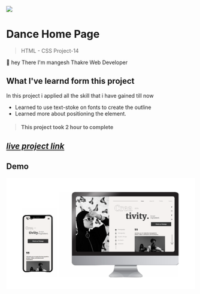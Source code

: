 ![](https://img.shields.io/badge/Live%20Project%2014-Dance%20Home%20Page-brightgreen)

# Dance Home Page
> HTML - CSS Project-14

🙌 hey There I'm mangesh Thakre Web Developer 
##  What I've learnd form this project 

 In this project i applied all the skill that i have gained till now 
 - Learned to use text-stoke on fonts to create the outline
 - Learned more about positioning the element.


> #### This project took 2 hour to complete  

 ##  _[live project link](https://full-stack-js-html-css-project-14.netlify.app/ "HTML-CSS_Project-14" )_

## Demo
![alt text](https://github.com/MangeshThakre/HTML-CSS-Project-14/blob/master/project%20img/My%20project%20(6).png)
